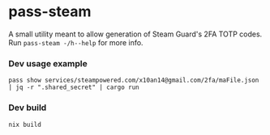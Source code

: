 # pass-steam

A small utility meant to allow generation of Steam Guard's 2FA TOTP codes.
Run `pass-steam -/h--help` for more info.

### Dev usage example
`pass show services/steampowered.com/x10an14@gmail.com/2fa/maFile.json | jq -r ".shared_secret" | cargo run`

### Dev build
`nix build`
